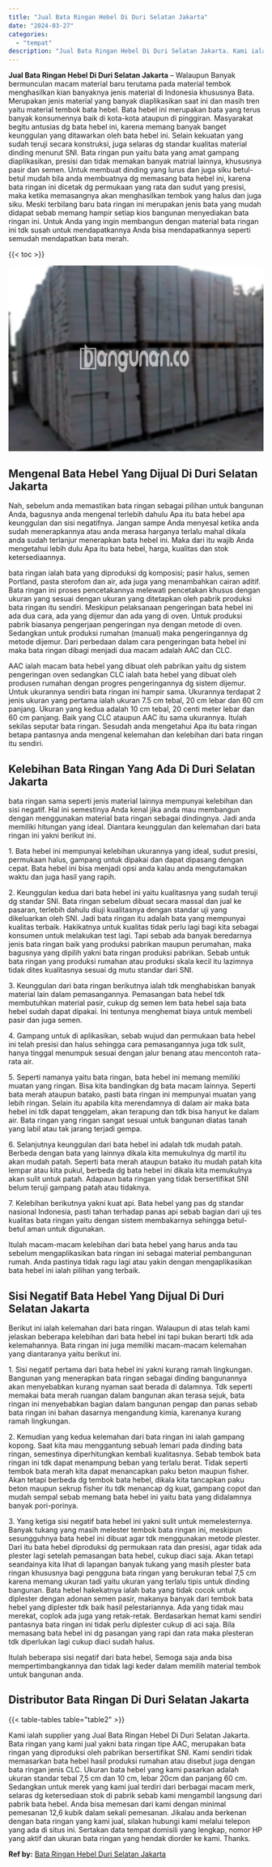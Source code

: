```yaml
---
title: "Jual Bata Ringan Hebel Di Duri Selatan Jakarta"
date: "2024-03-27"
categories: 
  - "tempat"
description: "Jual Bata Ringan Hebel Di Duri Selatan Jakarta. Kami ialah supplier yang Jual Bata Ringan Hebel Di Duri Selatan Jakarta. Bata ringan yang kami jual yakni bat..."
---
```


**Jual Bata Ringan Hebel Di Duri Selatan Jakarta** – Walaupun Banyak bermunculan macam material baru terutama pada material tembok menghasilkan kian banyaknya jenis material di Indonesia khususnya Bata. Merupakan jenis material yang banyak diaplikasikan saat ini dan masih tren yaitu material tembok bata hebel. Bata hebel ini merupakan bata yang terus banyak konsumennya baik di kota-kota ataupun di pinggiran. Masyarakat begitu antusias dg bata hebel ini, karena memang banyak banget keunggulan yang ditawarkan oleh bata hebel ini. Selain kekuatan yang sudah teruji secara konstruksi, juga selaras dg standar kualitas material dinding menurut SNI. Bata ringan pun yaitu bata yang amat gampang diaplikasikan, presisi dan tidak memakan banyak matrial lainnya, khususnya pasir dan semen. Untuk membuat dinding yang lurus dan juga siku betul-betul mudah bila anda membuatnya dg memasang bata hebel ini, karena bata ringan ini dicetak dg permukaan yang rata dan sudut yang presisi, maka ketika memasangnya akan menghasilkan tembok yang halus dan juga siku. Meski terbilang baru bata ringan ini merupakan jenis bata yang mudah didapat sebab memang hampir setiap kios bangunan menyediakan bata ringan ini. Untuk Anda yang ingin membangun dengan material bata ringan ini tdk susah untuk mendapatkannya Anda bisa mendapatkannya seperti semudah mendapatkan bata merah.

{{< toc >}}

![Jual Bata Ringan Hebel Di Duri Selatan Jakarta](/images/jual-hebel-murah-17.png)

## Mengenal Bata Hebel Yang Dijual Di Duri Selatan Jakarta

Nah, sebelum anda memastikan bata ringan sebagai pilihan untuk bangunan Anda, bagusnya anda mengenal terlebih dahulu Apa itu bata hebel apa keunggulan dan sisi negatifnya. Jangan sampe Anda menyesal ketika anda sudah menerapkannya atau anda merasa harganya terlalu mahal dikala anda sudah terlanjur menerapkan bata hebel ini. Maka dari itu wajib Anda mengetahui lebih dulu Apa itu bata hebel, harga, kualitas dan stok ketersediaannya.

bata ringan ialah bata yang diproduksi dg komposisi; pasir halus, semen Portland, pasta sterofom dan air, ada juga yang menambahkan cairan aditif. Bata ringan ini proses pencetakannya melewati pencetakan khusus dengan ukuran yang sesuai dengan ukuran yang ditetapkan oleh pabrik produksi bata ringan itu sendiri. Meskipun pelaksanaan pengeringan bata hebel ini ada dua cara, ada yang dijemur dan ada yang di oven. Untuk produksi pabrik biasanya pengerjaan pengeringan nya dengan metode di oven. Sedangkan untuk produksi rumahan (manual) maka pengeringannya dg metode dijemur. Dari perbedaan dalam cara pengeringan bata hebel ini maka bata ringan dibagi menjadi dua macam adalah AAC dan CLC.

AAC ialah macam bata hebel yang dibuat oleh pabrikan yaitu dg sistem pengeringan oven sedangkan CLC ialah bata hebel yang dibuat oleh produsen rumahan dengan progres pengeringannya dg sistem dijemur. Untuk ukurannya sendiri bata ringan ini hampir sama. Ukurannya terdapat 2 jenis ukuran yang pertama ialah ukuran 7.5 cm tebal, 20 cm lebar dan 60 cm panjang. Ukuran yang kedua adalah 10 cm tebal, 20 centi meter lebar dan 60 cm panjang. Baik yang CLC ataupun AAC itu sama ukurannya. Itulah sekilas seputar bata ringan. Sesudah anda mengetahui Apa itu bata ringan betapa pantasnya anda mengenal kelemahan dan kelebihan dari bata ringan itu sendiri.

## Kelebihan Bata Ringan Yang Ada Di Duri Selatan Jakarta

bata ringan sama seperti jenis material lainnya mempunyai kelebihan dan sisi negatif. Hal ini semestinya Anda kenal jika anda mau membangun dengan menggunakan material bata ringan sebagai dindingnya. Jadi anda memiliki hitungan yang ideal. Diantara keunggulan dan kelemahan dari bata ringan ini yakni berikut ini.

1\. Bata hebel ini mempunyai kelebihan ukurannya yang ideal, sudut presisi, permukaan halus, gampang untuk dipakai dan dapat dipasang dengan cepat. Bata hebel ini bisa menjadi opsi anda kalau anda mengutamakan waktu dan juga hasil yang rapih.

2\. Keunggulan kedua dari bata hebel ini yaitu kualitasnya yang sudah teruji dg standar SNI. Bata ringan sebelum dibuat secara massal dan jual ke pasaran, terlebih dahulu diuji kualitasnya dengan standar uji yang dikeluarkan oleh SNI. Jadi bata ringan itu adalah bata yang mempunyai kualitas terbaik. Hakikatnya untuk kualitas tidak perlu lagi bagi kita sebagai konsumen untuk melakukan test lagi. Tapi sebab ada banyak beredarnya jenis bata ringan baik yang produksi pabrikan maupun perumahan, maka bagusnya yang dipilih yakni bata ringan produksi pabrikan. Sebab untuk bata ringan yang produksi rumahan atau produksi skala kecil itu lazimnya tidak dites kualitasnya sesuai dg mutu standar dari SNI.

3\. Keunggulan dari bata ringan berikutnya ialah tdk menghabiskan banyak material lain dalam pemasangannya. Pemasangan bata hebel tdk membutuhkan material pasir, cukup dg semen lem bata hebel saja bata hebel sudah dapat dipakai. Ini tentunya menghemat biaya untuk membeli pasir dan juga semen.

4\. Gampang untuk di aplikasikan, sebab wujud dan permukaan bata hebel ini telah presisi dan halus sehingga cara pemasangannya juga tdk sulit, hanya tinggal menumpuk sesuai dengan jalur benang atau mencontoh rata-rata air.

5\. Seperti namanya yaitu bata ringan, bata hebel ini memang memiliki muatan yang ringan. Bisa kita bandingkan dg bata macam lainnya. Seperti bata merah ataupun batako, pasti bata ringan ini mempunyai muatan yang lebih ringan. Selain itu apabila kita merendamnya di dalam air maka bata hebel ini tdk dapat tenggelam, akan terapung dan tdk bisa hanyut ke dalam air. Bata ringan yang ringan sangat sesuai untuk bangunan diatas tanah yang labil atau tak jarang terjadi gempa.

6\. Selanjutnya keunggulan dari bata hebel ini adalah tdk mudah patah. Berbeda dengan bata yang lainnya dikala kita memukulnya dg martil itu akan mudah patah. Seperti bata merah ataupun batako itu mudah patah kita lempar atau kita pukul, berbeda dg bata hebel ini dikala kita memukulnya akan sulit untuk patah. Adapaun bata ringan yang tidak bersertifikat SNI belum teruji gampang patah atau tidaknya.

7\. Kelebihan berikutnya yakni kuat api. Bata hebel yang pas dg standar nasional Indonesia, pasti tahan terhadap panas api sebab bagian dari uji tes kualitas bata ringan yaitu dengan sistem membakarnya sehingga betul-betul aman untuk digunakan.

Itulah macam-macam kelebihan dari bata hebel yang harus anda tau sebelum mengaplikasikan bata ringan ini sebagai material pembangunan rumah. Anda pastinya tidak ragu lagi atau yakin dengan mengaplikasikan bata hebel ini ialah pilihan yang terbaik.

## Sisi Negatif Bata Hebel Yang Dijual Di Duri Selatan Jakarta

Berikut ini ialah kelemahan dari bata ringan. Walaupun di atas telah kami jelaskan beberapa kelebihan dari bata hebel ini tapi bukan berarti tdk ada kelemahannya. Bata ringan ini juga memiliki macam-macam kelemahan yang diantaranya yaitu berikut ini.

1\. Sisi negatif pertama dari bata hebel ini yakni kurang ramah lingkungan. Bangunan yang menerapkan bata ringan sebagai dinding bangunannya akan menyebabkan kurang nyaman saat berada di dalamnya. Tdk seperti memakai bata merah ruangan dalam bangunan akan terasa sejuk, bata ringan ini menyebabkan bagian dalam bangunan pengap dan panas sebab bata ringan ini bahan dasarnya mengandung kimia, karenanya kurang ramah lingkungan.

2\. Kemudian yang kedua kelemahan dari bata ringan ini ialah gampang kopong. Saat kita mau menggantung sebuah lemari pada dinding bata ringan, semestinya diperhitungkan kembali kualitasnya. Sebab tembok bata ringan ini tdk dapat menampung beban yang terlalu berat. Tidak seperti tembok bata merah kita dapat menancapkan paku beton maupun fisher. Akan tetapi berbeda dg tembok bata hebel, dikala kita tancapkan paku beton maupun sekrup fisher itu tdk menancap dg kuat, gampang copot dan mudah sempal sebab memang bata hebel ini yaitu bata yang didalamnya banyak pori-porinya.

3\. Yang ketiga sisi negatif bata hebel ini yakni sulit untuk memelesternya. Banyak tukang yang masih melester tembok bata ringan ini, meskipun sesungguhnya bata hebel ini dibuat agar tdk menggunakan metode plester. Dari itu bata hebel diproduksi dg permukaan rata dan presisi, agar tidak ada plester lagi setelah pemasangan bata hebel, cukup diaci saja. Akan tetapi seandainya kita lihat di lapangan banyak tukang yang masih plester bata ringan khususnya bagi pengguna bata ringan yang berukuran tebal 7,5 cm karena memang ukuran tadi yaitu ukuran yang terlalu tipis untuk dinding bangunan. Bata hebel hakekatnya ialah bata yang tidak cocok untuk diplester dengan adonan semen pasir, makanya banyak dari tembok bata hebel yang diplester tdk baik hasil pelestariannya. Ada yang tidak mau merekat, coplok ada juga yang retak-retak. Berdasarkan hemat kami sendiri pantasnya bata ringan ini tidak perlu diplester cukup di aci saja. Bila memasang bata hebel ini dg pasangan yang rapi dan rata maka plesteran tdk diperlukan lagi cukup diaci sudah halus.

Itulah beberapa sisi negatif dari bata hebel, Semoga saja anda bisa mempertimbangkannya dan tidak lagi keder dalam memilih material tembok untuk bangunan anda.

## Distributor Bata Ringan Di Duri Selatan Jakarta

{{< table-tables table="table2" >}}

Kami ialah supplier yang Jual Bata Ringan Hebel Di Duri Selatan Jakarta. Bata ringan yang kami jual yakni bata ringan tipe AAC, merupakan bata ringan yang diproduksi oleh pabrikan bersertifikat SNI. Kami sendiri tidak memasarkan bata hebel hasil produksi rumahan atau disebut juga dengan bata ringan jenis CLC. Ukuran bata hebel yang kami pasarkan adalah ukuran standar tebal 7,5 cm dan 10 cm, lebar 20cm dan panjang 60 cm. Sedangkan untuk merek yang kami jual terdiri dari berbagai macam merk, selaras dg ketersediaan stok di pabrik sebab kami mengambil langsung dari pabrik bata hebel. Anda bisa memesan dari kami dengan minimal pemesanan 12,6 kubik dalam sekali pemesanan. Jikalau anda berkenan dengan bata ringan yang kami jual, silakan hubungi kami melalui telepon yang ada di situs ini. Sertakan data tempat domisili yang lengkap, nomor HP yang aktif dan ukuran bata ringan yang hendak diorder ke kami. Thanks.

**Ref by:** [Bata Ringan Hebel Duri Selatan Jakarta](https://id.wikipedia.org/wiki/Bata)

